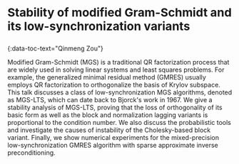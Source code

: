 <h3 id="zou" style="text-align: left;font-size:26px !important;">Stability of modified Gram-Schmidt and its low-synchronization variants</h3>
{:data-toc-text="Qinmeng Zou"}

Modified Gram-Schmidt (MGS) is a traditional QR factorization process that are
widely used in solving linear systems and least squares problems. For example,
the generalized minimal residual method (GMRES) usually employs QR 
factorization to orthogonalize the basis of Krylov subspace. This talk 
discusses a class of low-synchronization MGS algorithms, denoted as MGS-LTS,
which can date back to Bjorck's work in 1967. We give a stability analysis of 
MGS-LTS, proving that the loss of orthogonality of its basic form as well as
the block and normalization lagging variants is proportional to the condition 
number. We also discuss the probabilistic tools and investigate the causes of 
instability of the Cholesky-based block variant. Finally, we show numerical
experiments for the mixed-precision low-synchronization GMRES algorithm with 
sparse approximate inverse preconditioning.
